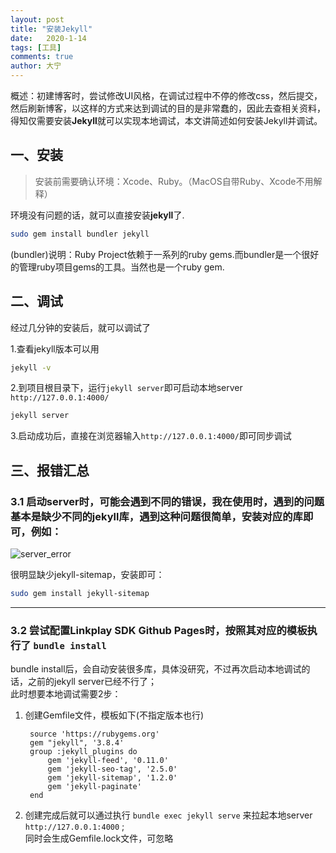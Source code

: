 ```yaml
---
layout: post
title: "安装Jekyll"
date:   2020-1-14
tags: [工具]
comments: true
author: 大宁
---
```


概述：初建博客时，尝试修改UI风格，在调试过程中不停的修改css，然后提交，然后刷新博客，以这样的方式来达到调试的目的是非常蠢的，因此去查相关资料，得知仅需要安装**Jekyll**就可以实现本地调试，本文讲简述如何安装Jekyll并调试。

<!-- more -->

## 一、安装

>安装前需要确认环境：Xcode、Ruby。（MacOS自带Ruby、Xcode不用解释）

环境没有问题的话，就可以直接安装**jekyll**了.

```bash
sudo gem install bundler jekyll
```

(bundler)说明：Ruby Project依赖于一系列的ruby gems.而bundler是一个很好的管理ruby项目gems的工具。当然也是一个ruby gem.

## 二、调试
经过几分钟的安装后，就可以调试了

1.查看jekyll版本可以用

```bash
jekyll -v
```

2.到项目根目录下，运行`jekyll server`即可启动本地server `http://127.0.0.1:4000/`

```bash
jekyll server
```

3.启动成功后，直接在浏览器输入`http://127.0.0.1:4000/`即可同步调试

## 三、报错汇总

### 3.1 启动server时，可能会遇到不同的错误，我在使用时，遇到的问题基本是缺少不同的jekyll库，遇到这种问题很简单，安装对应的库即可，例如：

![server_error]({{site.baseurl}}/images/InstallJekyll/jekyll_server_error.png)

很明显缺少jekyll-sitemap，安装即可：

```bash
sudo gem install jekyll-sitemap
```

<hr>

### 3.2 尝试配置Linkplay SDK Github Pages时，按照其对应的模板执行了 `bundle install`

bundle install后，会自动安装很多库，具体没研究，不过再次启动本地调试的话，之前的jekyll server已经不行了；<br>
此时想要本地调试需要2步：

1. 创建Gemfile文件，模板如下(不指定版本也行)
   ```shell
    source 'https://rubygems.org'
    gem "jekyll", '3.8.4'
    group :jekyll_plugins do
        gem 'jekyll-feed', '0.11.0'
        gem 'jekyll-seo-tag', '2.5.0'
        gem 'jekyll-sitemap', '1.2.0'
        gem 'jekyll-paginate'
    end
   ```

2. 创建完成后就可以通过执行 `bundle exec jekyll serve` 来拉起本地server `http://127.0.0.1:4000` ;<br>同时会生成Gemfile.lock文件，可忽略
